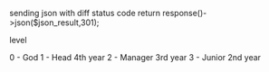 sending json with diff status code
return response()->json($json_result,301);

level

0 - God 
1 - Head 4th year
2 - Manager 3rd year
3 - Junior 2nd year